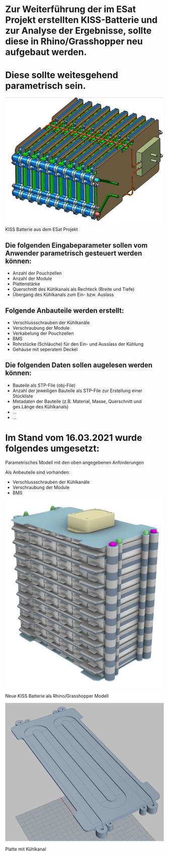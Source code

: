 # Zur Weiterführung der im ESat Projekt erstellten KISS-Batterie und zur Analyse der Ergebnisse, sollte diese in Rhino/Grasshopper neu aufgebaut werden.
# Diese sollte weitesgehend parametrisch sein.



![KISS_ESat](KISS_ESat.JPG)

KISS Batterie aus dem ESat Projekt



## Die folgenden Eingabeparameter sollen vom Anwender parametrisch gesteuert werden können:

* Anzahl der Pouchzellen
* Anzahl der Module
* Plattenstärke
* Querschnitt des Kühlkanals als Rechteck (Breite und Tiefe)
* Übergang des Kühlkanals zum Ein- bzw. Auslass


## Folgende Anbauteile werden erstellt:

* Verschlussschrauben der Kühlkanäle
* Verschraubung der Module
* Verkabelung der Pouchzellen
* BMS
* Rohrstücke (Schläuche) für den Ein- und Ausslass der Kühlung
* Gehäuse mit seperatem Deckel

## Die folgenden Daten sollen augelesen werden können:

* Bauteile als STP-File (obj-File)
* Anzahl der jeweiligen Bauteile als STP-File zur Erstellung einer Stückliste
* Metadaten der Bauteile (z.B. Material, Masse, Querschnitt und ges.Länge des Kühlkanals)
* ...
* ...


# Im Stand vom 16.03.2021 wurde folgendes umgesetzt:

Parametrisches Modell mit den oben angegebenen Anforderungen

Als Anbeuteile sind vorhanden:

* Verschlussschrauben der Kühlkanäle
* Verschraubung der Module
* BMS



![KISS_new01](KISS_new01.JPG)

Neue KISS Batterie als Rhino/Grasshopper Modell



![Kiss_new02](KISS_new02.JPG)

Platte mit Kühlkanal

